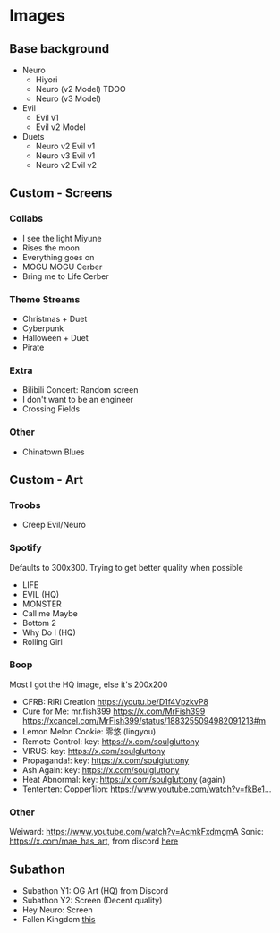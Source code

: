 # Images
## Base background
- Neuro
  - Hiyori
  - Neuro (v2 Model) TDOO
  - Neuro (v3 Model)
- Evil
  - Evil v1
  - Evil v2 Model
- Duets
  - Neuro v2 Evil v1
  - Neuro v3 Evil v1
  - Neuro v2 Evil v2

## Custom - Screens
### Collabs
- I see the light Miyune
- Rises the moon
- Everything goes on
- MOGU MOGU Cerber
- Bring me to Life Cerber

### Theme Streams
- Christmas + Duet
- Cyberpunk
- Halloween + Duet
- Pirate

### Extra
- Bilibili Concert: Random screen
- I don't want to be an engineer
- Crossing Fields

### Other
- Chinatown Blues

## Custom - Art
### Troobs
- Creep Evil/Neuro

### Spotify
Defaults to 300x300. Trying to get better quality when possible
- LIFE
- EVIL (HQ)
- MONSTER
- Call me Maybe
- Bottom 2
- Why Do I (HQ)
- Rolling Girl

### Boop
Most I got the HQ image, else it's 200x200
- CFRB: RiRi Creation https://youtu.be/D1f4VpzkvP8
- Cure for Me: mr.fish399 https://x.com/MrFish399 https://xcancel.com/MrFish399/status/1883255094982091213#m
- Lemon Melon Cookie: 零悠 (lingyou)
- Remote Control: key: https://x.com/soulgluttony
- VIRUS: key: https://x.com/soulgluttony
- Propaganda!: key: https://x.com/soulgluttony
- Ash Again: key: https://x.com/soulgluttony
- Heat Abnormal: key: https://x.com/soulgluttony (again)
- Tententen: Copper1ion: https://www.youtube.com/watch?v=fkBe1...

### Other
Weiward: https://www.youtube.com/watch?v=AcmkFxdmgmA
Sonic: https://x.com/mae_has_art, from discord [here](https://discord.com/channels/1327042091200807024/1376733854944989264/1376733854944989264)
## Subathon
- Subathon Y1: OG Art (HQ) from Discord
- Subathon Y2: Screen (Decent quality)
- Hey Neuro: Screen
- Fallen Kingdom [this](https://discord.com/channels/574720535888396288/1376246629924999260/1376246629924999260)

